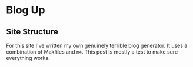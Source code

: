 # Blog Up

## Site Structure
For this site I've written my own genuinely terrible blog generator. 
It uses a combination of Makfiles and `m4`. This post is mostly a test to make sure everything works. 
